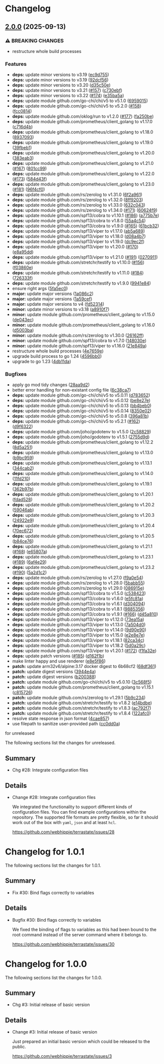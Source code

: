 # Changelog

## [2.0.0](https://github.com/webhippie/terrastate/compare/v1.0.1...v2.0.0) (2025-09-13)


### ⚠ BREAKING CHANGES

* restructure whole build processes

### Features

* **deps:** update minor versions to v3.19 ([ec9d755](https://github.com/webhippie/terrastate/commit/ec9d7557baabdde95694cbd7927eeb73d751b26d))
* **deps:** update minor versions to v3.19 ([92dcf56](https://github.com/webhippie/terrastate/commit/92dcf56f2e72bdde9f44c32a875a2c9f95a49efb))
* **deps:** update minor versions to v3.20 ([d35c50e](https://github.com/webhippie/terrastate/commit/d35c50e247428b2b91677d34e0acf440a397ce57))
* **deps:** update minor versions to v3.21 ([#157](https://github.com/webhippie/terrastate/issues/157)) ([c730ebf](https://github.com/webhippie/terrastate/commit/c730ebf120d359719ca17bb0a5e0fbc330c79c9c))
* **deps:** update minor versions to v3.22 ([#174](https://github.com/webhippie/terrastate/issues/174)) ([e35ba5a](https://github.com/webhippie/terrastate/commit/e35ba5a895ab9bb4633656bb5b4d8e3b3e07783d))
* **deps:** update module github.com/go-chi/chi/v5 to v5.1.0 ([6959015](https://github.com/webhippie/terrastate/commit/69590158751189c47304e0e4c30f81c0eaf20a69))
* **deps:** update module github.com/go-chi/chi/v5 to v5.2.0 ([#158](https://github.com/webhippie/terrastate/issues/158)) ([fcc0814](https://github.com/webhippie/terrastate/commit/fcc081413c18c0c7c6e365c6170c65aafa8b673c))
* **deps:** update module github.com/oklog/run to v1.2.0 ([#177](https://github.com/webhippie/terrastate/issues/177)) ([fa250be](https://github.com/webhippie/terrastate/commit/fa250beae18cacb56723c4c01501ce93a2f7a57b))
* **deps:** update module github.com/prometheus/client_golang to v1.17.0 ([c716d4b](https://github.com/webhippie/terrastate/commit/c716d4be2f74febf2dab736a6423a6c67a44eaac))
* **deps:** update module github.com/prometheus/client_golang to v1.18.0 ([8937093](https://github.com/webhippie/terrastate/commit/8937093d0e861ee07ca46e859835b1c2d8b02dc8))
* **deps:** update module github.com/prometheus/client_golang to v1.19.0 ([39fbeb1](https://github.com/webhippie/terrastate/commit/39fbeb14867b5659c3c1d10b954df4467632f165))
* **deps:** update module github.com/prometheus/client_golang to v1.20.0 ([383eab3](https://github.com/webhippie/terrastate/commit/383eab37d663ee55547b183a63301773ee1f0c59))
* **deps:** update module github.com/prometheus/client_golang to v1.21.0 ([#167](https://github.com/webhippie/terrastate/issues/167)) ([801cc99](https://github.com/webhippie/terrastate/commit/801cc9989bc84b881eef93072084eb56ab5cad15))
* **deps:** update module github.com/prometheus/client_golang to v1.22.0 ([#173](https://github.com/webhippie/terrastate/issues/173)) ([584d43f](https://github.com/webhippie/terrastate/commit/584d43f1162bc67dc559c5dcdc4bf5d958c84670))
* **deps:** update module github.com/prometheus/client_golang to v1.23.0 ([#181](https://github.com/webhippie/terrastate/issues/181)) ([96f4cf0](https://github.com/webhippie/terrastate/commit/96f4cf0274f900fa329b597b0c17068bb052437f))
* **deps:** update module github.com/rs/zerolog to v1.31.0 ([6f2a961](https://github.com/webhippie/terrastate/commit/6f2a961f4da6b43cad6f039a478daa7149090eca))
* **deps:** update module github.com/rs/zerolog to v1.32.0 ([8ff9203](https://github.com/webhippie/terrastate/commit/8ff920370c862349db381abee6db864de123ed61))
* **deps:** update module github.com/rs/zerolog to v1.33.0 ([632c043](https://github.com/webhippie/terrastate/commit/632c0431319335bdf63bf177c4c338f9e6c86966))
* **deps:** update module github.com/rs/zerolog to v1.34.0 ([#171](https://github.com/webhippie/terrastate/issues/171)) ([60624f9](https://github.com/webhippie/terrastate/commit/60624f9111a88f8477e86feeddb501008bb23435))
* **deps:** update module github.com/spf13/cobra to v1.10.1 ([#186](https://github.com/webhippie/terrastate/issues/186)) ([a775b7e](https://github.com/webhippie/terrastate/commit/a775b7e24f0eaf38978d8f6ab16da89535bab6a0))
* **deps:** update module github.com/spf13/cobra to v1.8.0 ([55a4c54](https://github.com/webhippie/terrastate/commit/55a4c54992e8659627a3441c2f3d8315714f523e))
* **deps:** update module github.com/spf13/cobra to v1.9.0 ([#165](https://github.com/webhippie/terrastate/issues/165)) ([61bcb32](https://github.com/webhippie/terrastate/commit/61bcb320be3ee7c3cbf3cc45c5baf23c1637a571))
* **deps:** update module github.com/spf13/viper to v1.17.0 ([ab5a689](https://github.com/webhippie/terrastate/commit/ab5a689bd53f21a4a49ed42415b3090824a75bf1))
* **deps:** update module github.com/spf13/viper to v1.18.0 ([d08a4b7](https://github.com/webhippie/terrastate/commit/d08a4b7f9cf9322e0eaa93acc6cfee240b6ff7d8))
* **deps:** update module github.com/spf13/viper to v1.19.0 ([dc9ec2f](https://github.com/webhippie/terrastate/commit/dc9ec2f4e1f06a522541f6167423b1c59971bedd))
* **deps:** update module github.com/spf13/viper to v1.20.0 ([#170](https://github.com/webhippie/terrastate/issues/170)) ([e8a95dd](https://github.com/webhippie/terrastate/commit/e8a95dddeef77a4fc31965b1671dc4c9d26d5921))
* **deps:** update module github.com/spf13/viper to v1.21.0 ([#191](https://github.com/webhippie/terrastate/issues/191)) ([0270911](https://github.com/webhippie/terrastate/commit/02709114fd21a25e6313c9cca1e6efe6dff9f2a1))
* **deps:** update module github.com/stretchr/testify to v1.10.0 ([#156](https://github.com/webhippie/terrastate/issues/156)) ([f03860e](https://github.com/webhippie/terrastate/commit/f03860ec53514b14782b5f7ab4dcdd67b8f8f4eb))
* **deps:** update module github.com/stretchr/testify to v1.11.0 ([#184](https://github.com/webhippie/terrastate/issues/184)) ([726333f](https://github.com/webhippie/terrastate/commit/726333fbbcf2581173f007984e57247e60eab778))
* **deps:** update module github.com/stretchr/testify to v1.9.0 ([9941e84](https://github.com/webhippie/terrastate/commit/9941e84ae84164d22f6e5897f0ccab91e2b49433))
* ensure right args ([5fa5ec0](https://github.com/webhippie/terrastate/commit/5fa5ec0066cb74e4088333b7baa8dcc5b4298543))
* **major:** update major versions ([1a086c2](https://github.com/webhippie/terrastate/commit/1a086c2e6f760c615c024a2f90e71220fe8919b7))
* **major:** update major versions ([1a59cef](https://github.com/webhippie/terrastate/commit/1a59cefd87b48901c393785df38cc830d668302e))
* **major:** update major versions to v4 ([fd52314](https://github.com/webhippie/terrastate/commit/fd52314b51e82cdcbd1c637b00dc4239aaedfdea))
* **minor:** update minor versions to v3.18 ([a8910f7](https://github.com/webhippie/terrastate/commit/a8910f75b55cec80fd33d13f86cb8e45b197ecd7))
* **minor:** update module github.com/prometheus/client_golang to v1.15.0 ([de043ec](https://github.com/webhippie/terrastate/commit/de043ec568109fcb95c18d1c73ffa842eaf78a18))
* **minor:** update module github.com/prometheus/client_golang to v1.16.0 ([d5003ba](https://github.com/webhippie/terrastate/commit/d5003ba272a9b79af8d5ede10a9d3fcdeac0a357))
* **minor:** update module github.com/rs/zerolog to v1.30.0 ([26162ff](https://github.com/webhippie/terrastate/commit/26162ff69c21cc907f8344f72544cd0eef2700bb))
* **minor:** update module github.com/spf13/cobra to v1.7.0 ([148030e](https://github.com/webhippie/terrastate/commit/148030ec5b338a1a80038cb0edc79de26d42e370))
* **minor:** update module github.com/spf13/viper to v1.16.0 ([21e849a](https://github.com/webhippie/terrastate/commit/21e849ae7abbb7e321830b289393dc47947c4f48))
* restructure whole build processes ([4e7659e](https://github.com/webhippie/terrastate/commit/4e7659e8b4b73f3f97866d54204cc4273c8088b9))
* upgrade build process to go 1.24 ([4596bb0](https://github.com/webhippie/terrastate/commit/4596bb081d52db2cace48f2ff1b4449c49c817d5))
* upgrade to go 1.23 ([4db11da](https://github.com/webhippie/terrastate/commit/4db11da1c5e3444e658f3aba02f811317f8e08d4))


### Bugfixes

* apply go mod tidy changes ([28aa9d2](https://github.com/webhippie/terrastate/commit/28aa9d2ee6674ad9628eaca54c03ce80fed4ce6a))
* better error handling for non-existant config file ([6c38ca7](https://github.com/webhippie/terrastate/commit/6c38ca78c9f72eb8e39dd518b59f8762fcd507d6))
* **deps:** update module github.com/go-chi/chi/v5 to v5.0.11 ([d783652](https://github.com/webhippie/terrastate/commit/d783652e07e1b83443ab3d772ac40bdf42824d8c))
* **deps:** update module github.com/go-chi/chi/v5 to v5.0.12 ([be8e27e](https://github.com/webhippie/terrastate/commit/be8e27ea839b6e8e0e84a05d0dfe93c767516b8b))
* **deps:** update module github.com/go-chi/chi/v5 to v5.0.13 ([bb4beb0](https://github.com/webhippie/terrastate/commit/bb4beb08e4d241cd782d4cd2ce0a0d6b121f0acb))
* **deps:** update module github.com/go-chi/chi/v5 to v5.0.14 ([8350e02](https://github.com/webhippie/terrastate/commit/8350e02f0058b44ce8d1a2e17b7e32a4437ca222))
* **deps:** update module github.com/go-chi/chi/v5 to v5.0.8 ([396a81b](https://github.com/webhippie/terrastate/commit/396a81be38448e8862adf6516d486ac295a73031))
* **deps:** update module github.com/go-chi/chi/v5 to v5.2.1 ([#162](https://github.com/webhippie/terrastate/issues/162)) ([d9f6322](https://github.com/webhippie/terrastate/commit/d9f63226d2643e4b6372f83de3f6deb08b4dce23))
* **deps:** update module github.com/joho/godotenv to v1.5.0 ([2c58829](https://github.com/webhippie/terrastate/commit/2c5882993af4d5b89ae94477dce5e1596ebf0d73))
* **deps:** update module github.com/joho/godotenv to v1.5.1 ([2755d9d](https://github.com/webhippie/terrastate/commit/2755d9df2907f092ac89c957b5b52c369a29f734))
* **deps:** update module github.com/prometheus/client_golang to v1.12.2 ([8d5a251](https://github.com/webhippie/terrastate/commit/8d5a25181bc5fb5164f67562f6b84d3ba5d59592))
* **deps:** update module github.com/prometheus/client_golang to v1.13.0 ([b9bc959](https://github.com/webhippie/terrastate/commit/b9bc959efffd39fad961f2172cff390e1f0bd837))
* **deps:** update module github.com/prometheus/client_golang to v1.13.1 ([344cab2](https://github.com/webhippie/terrastate/commit/344cab2d72675e868a769d780a09a392350f2183))
* **deps:** update module github.com/prometheus/client_golang to v1.14.0 ([11fd210](https://github.com/webhippie/terrastate/commit/11fd2109f4117f81b5dd3fe5bdd4281d55faded9))
* **deps:** update module github.com/prometheus/client_golang to v1.19.1 ([362b97b](https://github.com/webhippie/terrastate/commit/362b97b18e124c4a00389d10c91f3ca346249b05))
* **deps:** update module github.com/prometheus/client_golang to v1.20.1 ([fdad528](https://github.com/webhippie/terrastate/commit/fdad528773f32a55b44980d5ab51c76b7c2eac39))
* **deps:** update module github.com/prometheus/client_golang to v1.20.2 ([59046ab](https://github.com/webhippie/terrastate/commit/59046ab37ea0d8f72a031fb1e72c4c579bebf9e2))
* **deps:** update module github.com/prometheus/client_golang to v1.20.3 ([24922e9](https://github.com/webhippie/terrastate/commit/24922e9aa52e375297590c906c429d248dd996cf))
* **deps:** update module github.com/prometheus/client_golang to v1.20.4 ([70ec672](https://github.com/webhippie/terrastate/commit/70ec67291f48c0f16bbda7a21a01f3b3855e2651))
* **deps:** update module github.com/prometheus/client_golang to v1.20.5 ([b84ce76](https://github.com/webhippie/terrastate/commit/b84ce767902c3251e4a0ebeb8587c6bca7070835))
* **deps:** update module github.com/prometheus/client_golang to v1.21.1 ([#168](https://github.com/webhippie/terrastate/issues/168)) ([e65807a](https://github.com/webhippie/terrastate/commit/e65807a0c2d864d55a11525f0262279cfe157938))
* **deps:** update module github.com/prometheus/client_golang to v1.23.1 ([#189](https://github.com/webhippie/terrastate/issues/189)) ([6af4e29](https://github.com/webhippie/terrastate/commit/6af4e29379c7649203073e0f7454293c8325251d))
* **deps:** update module github.com/prometheus/client_golang to v1.23.2 ([#190](https://github.com/webhippie/terrastate/issues/190)) ([5a2d1c2](https://github.com/webhippie/terrastate/commit/5a2d1c20415467713a69c704921513ed237a1bf7))
* **deps:** update module github.com/rs/zerolog to v1.27.0 ([f9a0e54](https://github.com/webhippie/terrastate/commit/f9a0e547b24038bbd7376d3240e936404ba60454))
* **deps:** update module github.com/rs/zerolog to v1.28.0 ([5babb55](https://github.com/webhippie/terrastate/commit/5babb551f0e210d734859f15f1dea7afb2a0380e))
* **deps:** update module github.com/rs/zerolog to v1.29.0 ([086915e](https://github.com/webhippie/terrastate/commit/086915ecc165e060942a8f73002e7304f2cabae9))
* **deps:** update module github.com/spf13/cobra to v1.5.0 ([c538423](https://github.com/webhippie/terrastate/commit/c538423fe50252685057792e0bb6b7606b60bdb8))
* **deps:** update module github.com/spf13/cobra to v1.6.0 ([e5fc81a](https://github.com/webhippie/terrastate/commit/e5fc81a3f54c81401703b7a6c7b5c89c18500b83))
* **deps:** update module github.com/spf13/cobra to v1.6.1 ([d304094](https://github.com/webhippie/terrastate/commit/d304094cf3df1f59d0006d996a2d0702b0ad8321))
* **deps:** update module github.com/spf13/cobra to v1.8.1 ([9885356](https://github.com/webhippie/terrastate/commit/98853568a857c9d707a8b18d82a1c6b53e45aa8e))
* **deps:** update module github.com/spf13/cobra to v1.9.1 ([#166](https://github.com/webhippie/terrastate/issues/166)) ([d45a810](https://github.com/webhippie/terrastate/commit/d45a810b7cab94234b6fe7e2a5c88125c5475408))
* **deps:** update module github.com/spf13/viper to v1.12.0 ([73ea15a](https://github.com/webhippie/terrastate/commit/73ea15a6479c514bb2d861c0d4d1cfb3dc866ada))
* **deps:** update module github.com/spf13/viper to v1.13.0 ([7a504d0](https://github.com/webhippie/terrastate/commit/7a504d0bd5f2a016333a5ba5e509a05c3b4125e9))
* **deps:** update module github.com/spf13/viper to v1.14.0 ([9d90e90](https://github.com/webhippie/terrastate/commit/9d90e9014f50c6781d2d2ce08518f6962b91ba45))
* **deps:** update module github.com/spf13/viper to v1.15.0 ([e2e8e7e](https://github.com/webhippie/terrastate/commit/e2e8e7edb041dbd5f43cfadb701f6dc403bd4ff4))
* **deps:** update module github.com/spf13/viper to v1.18.1 ([82ca34c](https://github.com/webhippie/terrastate/commit/82ca34c294445bbcab0fb8cc06f1a58d169ccc34))
* **deps:** update module github.com/spf13/viper to v1.18.2 ([5d0a29c](https://github.com/webhippie/terrastate/commit/5d0a29c30538a8210201d0350f34e1598dcf0f32))
* **deps:** update module github.com/spf13/viper to v1.20.1 ([#172](https://github.com/webhippie/terrastate/issues/172)) ([f1fa32e](https://github.com/webhippie/terrastate/commit/f1fa32ee14fbdfee281788666bf6d9090432c2fb))
* **deps:** update patch versions ([#185](https://github.com/webhippie/terrastate/issues/185)) ([d162f1b](https://github.com/webhippie/terrastate/commit/d162f1be8c803797e5c85a683cf0639d2c666b99))
* make linter happy and use renderer ([e8e5f86](https://github.com/webhippie/terrastate/commit/e8e5f8605a86843d2162ea66ecc30d4a69d0451e))
* **patch:** update arm32v6/alpine:3.17 docker digest to 6b68cf2 ([68df361](https://github.com/webhippie/terrastate/commit/68df361c40a113b856435930482f6a3b78576d2b))
* **patch:** update digest versions ([3944e4a](https://github.com/webhippie/terrastate/commit/3944e4a16877c05c0c9de02990c8c8d9c3bf9a02))
* **patch:** update digest versions ([b200388](https://github.com/webhippie/terrastate/commit/b20038868a86adab760f32eada4133149528ff7a))
* **patch:** update module github.com/go-chi/chi/v5 to v5.0.10 ([3c568f5](https://github.com/webhippie/terrastate/commit/3c568f543705e8b3482ffb39d1ab731a724cdd1c))
* **patch:** update module github.com/prometheus/client_golang to v1.15.1 ([c815726](https://github.com/webhippie/terrastate/commit/c8157264aef9ce7e879e7ee01ac2709872d05f56))
* **patch:** update module github.com/rs/zerolog to v1.29.1 ([5b9c234](https://github.com/webhippie/terrastate/commit/5b9c2345a3627697d44255232042ba6dd18ddeca))
* **patch:** update module github.com/stretchr/testify to v1.8.2 ([e14bdbe](https://github.com/webhippie/terrastate/commit/e14bdbe808338786d62761067fc1c3c47fc5602d))
* **patch:** update module github.com/stretchr/testify to v1.8.3 ([ac792f7](https://github.com/webhippie/terrastate/commit/ac792f73cf1fd1df0b79a7b6e2b0dcd8a4723167))
* **patch:** update module github.com/stretchr/testify to v1.8.4 ([122afc0](https://github.com/webhippie/terrastate/commit/122afc086cc9280b5ee7c6e954a64983b816876f))
* resolve state response in json format ([4cae857](https://github.com/webhippie/terrastate/commit/4cae857d22fc8f72849491a7732ac90e8e860eef))
* use filepath to sanitize user-provided path ([cc0dd0a](https://github.com/webhippie/terrastate/commit/cc0dd0a5e19810286fbc6b8a1a26f8c24cd91fbc))

for unreleased

The following sections list the changes for unreleased.

## Summary

 * Chg #28: Integrate configuration files

## Details

 * Change #28: Integrate configuration files

   We integrated the functionality to support different kinds of configuration
   files. You can find example configurations within the repository. The supported
   file formats are pretty flexible, so far it should work out of the box with
   `yaml`, `json` and at least `hcl`.

   https://github.com/webhippie/terrastate/issues/28


# Changelog for 1.0.1

The following sections list the changes for 1.0.1.

## Summary

 * Fix #30: Bind flags correctly to variables

## Details

 * Bugfix #30: Bind flags correctly to variables

   We fixed the binding of flags to variables as this had been bound to the root
   command instead of the server command where it belongs to.

   https://github.com/webhippie/terrastate/issues/30


# Changelog for 1.0.0

The following sections list the changes for 1.0.0.

## Summary

 * Chg #3: Initial release of basic version

## Details

 * Change #3: Initial release of basic version

   Just prepared an initial basic version which could be released to the public.

   https://github.com/webhippie/terrastate/issues/3
